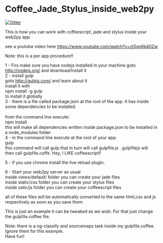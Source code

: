 Coffee_Jade_Stylus_inside_web2py
================================

[![Gitter](https://badges.gitter.im/Join%20Chat.svg)](https://gitter.im/ramstein74/Coffee_Jade_Stylus_inside_web2py?utm_source=badge&utm_medium=badge&utm_campaign=pr-badge&utm_content=badge)

This is how you can work with coffeescript, jade and stylus inside your web2py app

see a youtube video here
https://www.youtube.com/watch?v=zt5gnKk40Zw

Note: this is a per app procedure!!

1 - Firs make sure you have nodejs installed in your machine
    goto http://nodejs.org/ and download/install it<br>
2 - install gulp<br>
    goto http://gulpjs.com/ and learn about it<br>
    install it with<br>
    npm install -g gulp <br>
    to install it globally<br>
3 - there is a file called package.json at the root of the app. It has inside some dependencies to be installed.<br>    
  from the command line execute:<br>
  npm install<br>
  this will make all dependencies written inside package.json to be installed in a node_modules folder<br>
4 - in the command line execute at the root of your app:<br>
  gulp<br>
  this command will call gulp that in turn will call gulpfile.js . gulpfilejs will then call gulpfile.coffe. Hey, I LIKE coffeescript!!<br>

5 - if you use chrome install the live reload plugin.

6 - Start your web2py server as usual<br>
  inside views/default/ folder you can create your jade files<br>
  inside static/css folder you can create your stylus files<br>
  inside satic/js folder you can create your coffeescript files<br>
  
  all of these files will be automatically converted to the same html,css and js respectively as soon as you save them<br>
  
  This is just an example it can be tweaked as we wish. For that just change the gulpfile.coffee file.<br>
  
  Note: there is a ng-classify and sourcemaps task inside my gulpfile.coffee. <br>
  Ignore them for this example. <br>
  Have fun!
